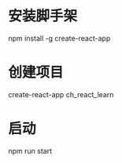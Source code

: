<!--
 * @Description: 
 * @Author: chenhao
 * @Date: 2020-07-29 10:38:42
 * @LastEditTime: 2020-07-29 10:59:05
 * @LastEditors: chenhao
--> 
# 安装脚手架 
npm install -g create-react-app

# 创建项目
create-react-app ch_react_learn

# 启动
npm run start